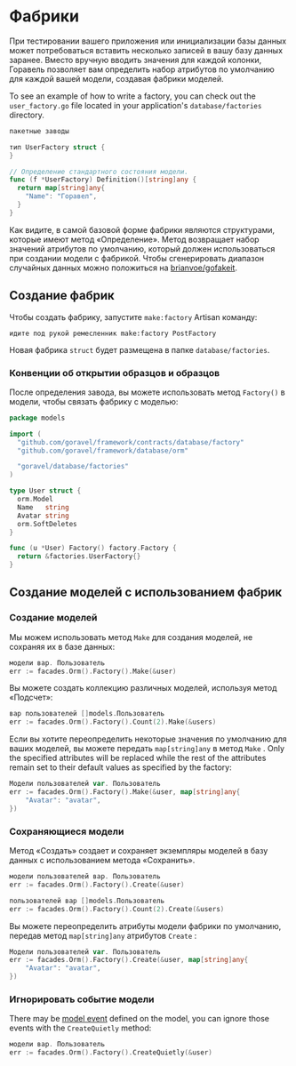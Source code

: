 # Фабрики

При тестировании вашего приложения или инициализации базы данных может потребоваться вставить несколько записей в вашу базу данных
заранее. Вместо вручную вводить значения для каждой колонки, Горавель позволяет вам определить набор атрибутов
по умолчанию для каждой вашей модели, создавая фабрики моделей.

To see an example of how to write a factory, you can check out the `user_factory.go` file located in your application's
`database/factories` directory.

```go
пакетные заводы

тип UserFactory struct {
}

// Определение стандартного состояния модели.
func (f *UserFactory) Definition()[string]any {
  return map[string]any{
    "Name": "Горавел",
  }
}
```

Как видите, в самой базовой форме фабрики являются структурами, которые имеют метод «Определение». Метод возвращает набор значений атрибутов
по умолчанию, который должен использоваться при создании модели с фабрикой. Чтобы сгенерировать диапазон случайных данных
можно положиться на [brianvoe/gofakeit](https://github.com/brianvoe/gofakeit).

## Создание фабрик

Чтобы создать фабрику, запустите `make:factory` Artisan команду:

```
идите под рукой ремесленник make:factory PostFactory
```

Новая фабрика `struct` будет размещена в папке `database/factories`.

### Конвенции об открытии образцов и образцов

После определения завода, вы можете использовать метод `Factory()` в модели, чтобы связать фабрику с моделью:

```go
package models

import (
  "github.com/goravel/framework/contracts/database/factory"
  "github.com/goravel/framework/database/orm"

  "goravel/database/factories"
)

type User struct {
  orm.Model
  Name   string
  Avatar string
  orm.SoftDeletes
}

func (u *User) Factory() factory.Factory {
  return &factories.UserFactory{}
}
```

## Создание моделей с использованием фабрик

### Создание моделей

Мы можем использовать метод `Make` для создания моделей, не сохраняя их в базе данных:

```go
модели вар. Пользователь
err := facades.Orm().Factory().Make(&user)
```

Вы можете создать коллекцию различных моделей, используя метод «Подсчет»:

```go
вар пользователей []models.Пользователь
err := facades.Orm().Factory().Count(2).Make(&users)
```

Если вы хотите переопределить некоторые значения по умолчанию для ваших моделей, вы можете передать `map[string]any` в метод `Make`
. Only the specified attributes will be replaced while the rest of the attributes remain set to their default
values as specified by the factory:

```go
Модели пользователей var. Пользователь
err := facades.Orm().Factory().Make(&user, map[string]any{
    "Avatar": "avatar",
})
```

### Сохраняющиеся модели

Метод «Создать» создает и сохраняет экземпляры моделей в базу данных с использованием метода «Сохранить».

```go
модели пользователей вар. Пользователь
err := facades.Orm().Factory().Create(&user)

пользователей вар []models.Пользователь
err := facades.Orm().Factory().Count(2).Create(&users)
```

Вы можете переопределить атрибуты модели фабрики по умолчанию, передав метод `map[string]any` атрибутов `Create`
:

```go
Модели пользователей var. Пользователь
err := facades.Orm().Factory().Create(&user, map[string]any{
    "Avatar": "avatar",
})
```

### Игнорировать событие модели

There may be [model event](../orm/quickstart#events) defined on the model, you can ignore those events with the
`CreateQuietly` method:

```go
модели вар. Пользователь
err := facades.Orm().Factory().CreateQuietly(&user)
```
